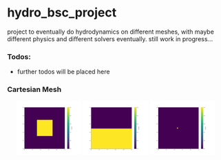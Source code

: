 # hydro_bsc_project
project to eventually do hydrodynamics on different meshes, with maybe different physics and different solvers eventually. still work in progress...

### Todos:
- further todos will be placed here

### Cartesian Mesh

<p align="center">
  <img src="./figures/c_square_10k.gif" alt="square" width="30%">
  <img src="./figures/c_half_2k.gif" alt="half" width="30%">
  <img src="./figures/c_continuous_input.gif" alt="input" width="30%">
</p>
